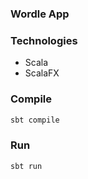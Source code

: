 ### Wordle App

### Technologies
- Scala
- ScalaFX


### Compile
```bash
sbt compile
```

### Run
```bash
sbt run
```